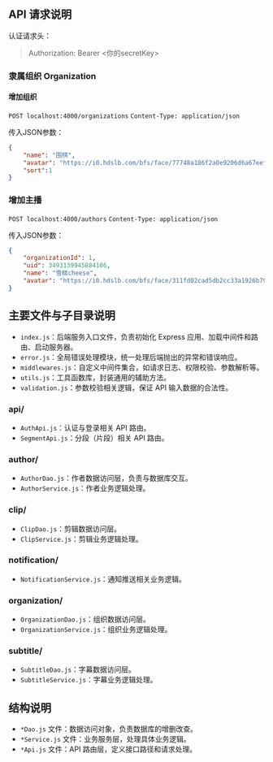 ## API 请求说明

认证请求头：
> Authorization: Bearer <你的secretKey>

### 隶属组织 Organization

#### 增加组织
`POST localhost:4000/organizations`
`Content-Type: application/json`

传入JSON参数：
```json
{
    "name": "围棋", 
    "avatar": "https://i0.hdslb.com/bfs/face/77748a186f2a0e9206d6a67eef83e8296b29bbe7.jpg@128w_128h_1c_1s.webp", 
    "sort":1
}
```

### 增加主播
`POST localhost:4000/authors`
`Content-Type: application/json`

传入JSON参数：
```json
{
    "organizationId": 1,
    "uid": 3493139945884106, 
    "name": "雪糕cheese",
    "avatar": "https://i0.hdslb.com/bfs/face/311fd02cad5db2cc33a1926b79cc9c7dc385b673.jpg@128w_128h_1c_1s.webp"
}
```


## 主要文件与子目录说明

- `index.js`：后端服务入口文件，负责初始化 Express 应用、加载中间件和路由、启动服务器。
- `error.js`：全局错误处理模块，统一处理后端抛出的异常和错误响应。
- `middlewares.js`：自定义中间件集合，如请求日志、权限校验、参数解析等。
- `utils.js`：工具函数库，封装通用的辅助方法。
- `validation.js`：参数校验相关逻辑，保证 API 输入数据的合法性。

### api/
- `AuthApi.js`：认证与登录相关 API 路由。
- `SegmentApi.js`：分段（片段）相关 API 路由。

### author/
- `AuthorDao.js`：作者数据访问层，负责与数据库交互。
- `AuthorService.js`：作者业务逻辑处理。

### clip/
- `ClipDao.js`：剪辑数据访问层。
- `ClipService.js`：剪辑业务逻辑处理。

### notification/
- `NotificationService.js`：通知推送相关业务逻辑。

### organization/
- `OrganizationDao.js`：组织数据访问层。
- `OrganizationService.js`：组织业务逻辑处理。

### subtitle/
- `SubtitleDao.js`：字幕数据访问层。
- `SubtitleService.js`：字幕业务逻辑处理。


## 结构说明

- `*Dao.js` 文件：数据访问对象，负责数据库的增删改查。
- `*Service.js` 文件：业务服务层，处理具体业务逻辑。
- `*Api.js` 文件：API 路由层，定义接口路径和请求处理。


